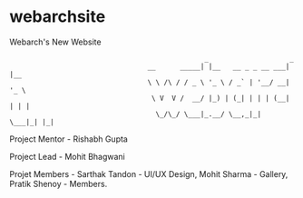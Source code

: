 webarchsite
===========

Webarch's New Website

                                                    _                    _
                                      __      _____| |__   __ _ _ __ ___| |__
                                      \ \ /\ / / _ \ '_ \ / _` | '__/ __| '_ \
                                       \ V  V /  __/ |_) | (_| | | | (__| | | |
                                        \_/\_/ \___|_.__/ \__,_|_|  \___|_| |_|
                                      



Project Mentor - Rishabh Gupta

Project Lead - Mohit Bhagwani

Projet Members - Sarthak Tandon - UI/UX Design,
                 Mohit Sharma - Gallery,
                 Pratik Shenoy - Members.
